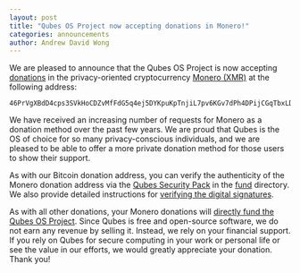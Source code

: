 ```yaml
---
layout: post
title: "Qubes OS Project now accepting donations in Monero!"
categories: announcements
author: Andrew David Wong
---
```


We are pleased to announce that the Qubes OS Project is now accepting [donations](/donate/) in the privacy-oriented cryptocurrency [Monero (XMR)](https://www.getmonero.org/) at the following address:

```
46PrVgXBdD4cps3SVkHoCDZvMfFdG5q4ej5DYKpuKpTnjiL7pv6KGv7dPh4DPijCGqTbxLDPqZJkobd9SttMiauoP1CQU4y
```

We have received an increasing number of requests for Monero as a donation method over the past few years. We are proud that Qubes is the OS of choice for so many privacy-conscious individuals, and we are pleased to be able to offer a more private donation method for those users to show their support.

As with our Bitcoin donation address, you can verify the authenticity of the Monero donation address via the [Qubes Security Pack](/doc/security-pack/) in the [fund](https://github.com/QubesOS/qubes-secpack/tree/master/fund) directory. We also provide detailed instructions for [verifying the digital signatures](/security/pack/#how-to-obtain-verify-and-read).

As with all other donations, your Monero donations will [directly fund the Qubes OS Project](/donate/#how-is-my-donation-used). Since Qubes is free and open-source software, we do not earn any revenue by selling it. Instead, we rely on your financial support. If you rely on Qubes for secure computing in your work or personal life or see the value in our efforts, we would greatly appreciate your donation. Thank you!

